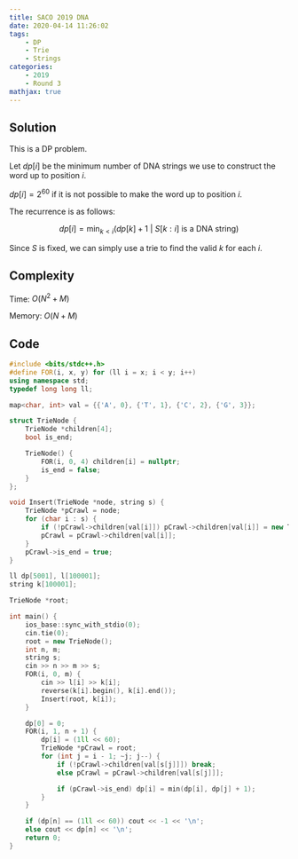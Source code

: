 ```yaml
---
title: SACO 2019 DNA
date: 2020-04-14 11:26:02
tags:
    - DP
    - Trie
    - Strings
categories:
    - 2019
    - Round 3
mathjax: true
---
```


## Solution

This is a DP problem.

Let $dp[i]$ be the minimum number of DNA strings we use to construct the word up to position $i$.

$dp[i] = 2^{60}$ if it is not possible to make the word up to position $i$.

The recurrence is as follows:

$$dp[i] = \min_{k < i}(dp[k] + 1 \text{ } \vert \text{ } S[k:i] \text{ is a DNA string})$$

Since $S$ is fixed, we can simply use a trie to find the valid $k$ for each $i$.

## Complexity

Time: $O(N^2 + M)$

Memory: $O(N + M)$

## Code

```cpp
#include <bits/stdc++.h>
#define FOR(i, x, y) for (ll i = x; i < y; i++)
using namespace std;
typedef long long ll;

map<char, int> val = {{'A', 0}, {'T', 1}, {'C', 2}, {'G', 3}};

struct TrieNode {
    TrieNode *children[4];
    bool is_end;

    TrieNode() {
        FOR(i, 0, 4) children[i] = nullptr;
        is_end = false;
    }
};

void Insert(TrieNode *node, string s) {
    TrieNode *pCrawl = node;
    for (char i : s) {
        if (!pCrawl->children[val[i]]) pCrawl->children[val[i]] = new TrieNode();
        pCrawl = pCrawl->children[val[i]];
    }
    pCrawl->is_end = true;
}

ll dp[5001], l[100001];
string k[100001];

TrieNode *root;

int main() {
    ios_base::sync_with_stdio(0);
    cin.tie(0);
    root = new TrieNode();
    int n, m;
    string s;
    cin >> n >> m >> s;
    FOR(i, 0, m) {
        cin >> l[i] >> k[i];
        reverse(k[i].begin(), k[i].end());
        Insert(root, k[i]);
    }

    dp[0] = 0;
    FOR(i, 1, n + 1) {
        dp[i] = (1ll << 60);
        TrieNode *pCrawl = root;
        for (int j = i - 1; ~j; j--) {
            if (!pCrawl->children[val[s[j]]]) break;
            else pCrawl = pCrawl->children[val[s[j]]];

            if (pCrawl->is_end) dp[i] = min(dp[i], dp[j] + 1);
        }
    }

    if (dp[n] == (1ll << 60)) cout << -1 << '\n';
    else cout << dp[n] << '\n';
    return 0;
}
```
